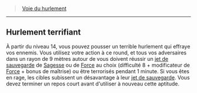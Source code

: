 ﻿> [Voie du hurlement](hd_barbarian_howling.md)

---

## Hurlement terrifiant

À partir du niveau 14, vous pouvez pousser un terrible hurlement qui effraye vos ennemis. Vous utilisez votre action à ce round, et tous vos adversaires dans un rayon de 9 mètres autour de vous doivent réussir un [jet de sauvegarde](hd_abilities_jets_de_sauvegarde.md) de [Sagesse](hd_abilities_wisdom.md) ou de [Force](hd_abilities_strength.md) au choix (difficulté 8 + modificateur de [Force](hd_abilities_strength.md) + bonus de maîtrise) ou être terrorisés pendant 1 minute. Si vous êtes en rage, les cibles subissent un désavantage à leur [jet de sauvegarde](hd_abilities_jets_de_sauvegarde.md). Vous devez terminer un repos court avant d'utiliser à nouveau cette aptitude.

